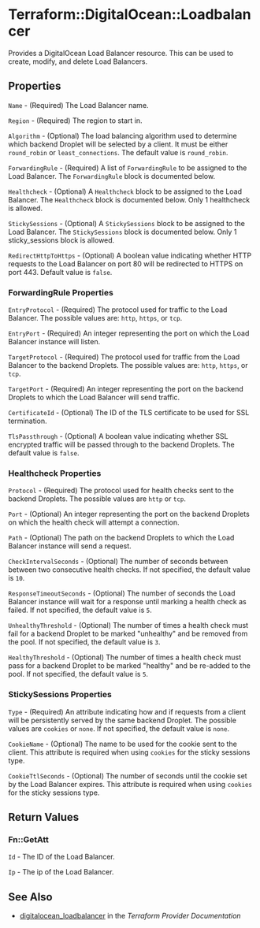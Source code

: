 # Terraform::DigitalOcean::Loadbalancer

Provides a DigitalOcean Load Balancer resource. This can be used to create,
modify, and delete Load Balancers.

## Properties

`Name` - (Required) The Load Balancer name.

`Region` - (Required) The region to start in.

`Algorithm` - (Optional) The load balancing algorithm used to determine which backend Droplet will be selected by a client. It must be either `round_robin` or `least_connections`. The default value is `round_robin`.

`ForwardingRule` - (Required) A list of `ForwardingRule` to be assigned to the Load Balancer. The `ForwardingRule` block is documented below.

`Healthcheck` - (Optional) A `Healthcheck` block to be assigned to the Load Balancer. The `Healthcheck` block is documented below. Only 1 healthcheck is allowed.

`StickySessions` - (Optional) A `StickySessions` block to be assigned to the Load Balancer. The `StickySessions` block is documented below. Only 1 sticky_sessions block is allowed.

`RedirectHttpToHttps` - (Optional) A boolean value indicating whether HTTP requests to the Load Balancer on port 80 will be redirected to HTTPS on port 443. Default value is `false`.

### ForwardingRule Properties

`EntryProtocol` - (Required) The protocol used for traffic to the Load Balancer. The possible values are: `http`, `https`, or `tcp`.

`EntryPort` - (Required) An integer representing the port on which the Load Balancer instance will listen.

`TargetProtocol` - (Required) The protocol used for traffic from the Load Balancer to the backend Droplets. The possible values are: `http`, `https`, or `tcp`.

`TargetPort` - (Required) An integer representing the port on the backend Droplets to which the Load Balancer will send traffic.

`CertificateId` - (Optional) The ID of the TLS certificate to be used for SSL termination.

`TlsPassthrough` - (Optional) A boolean value indicating whether SSL encrypted traffic will be passed through to the backend Droplets. The default value is `false`.

### Healthcheck Properties

`Protocol` - (Required) The protocol used for health checks sent to the backend Droplets. The possible values are `http` or `tcp`.

`Port` - (Optional) An integer representing the port on the backend Droplets on which the health check will attempt a connection.

`Path` - (Optional) The path on the backend Droplets to which the Load Balancer instance will send a request.

`CheckIntervalSeconds` - (Optional) The number of seconds between between two consecutive health checks. If not specified, the default value is `10`.

`ResponseTimeoutSeconds` - (Optional) The number of seconds the Load Balancer instance will wait for a response until marking a health check as failed. If not specified, the default value is `5`.

`UnhealthyThreshold` - (Optional) The number of times a health check must fail for a backend Droplet to be marked "unhealthy" and be removed from the pool. If not specified, the default value is `3`.

`HealthyThreshold` - (Optional) The number of times a health check must pass for a backend Droplet to be marked "healthy" and be re-added to the pool. If not specified, the default value is `5`.

### StickySessions Properties

`Type` - (Required) An attribute indicating how and if requests from a client will be persistently served by the same backend Droplet. The possible values are `cookies` or `none`. If not specified, the default value is `none`.

`CookieName` - (Optional) The name to be used for the cookie sent to the client. This attribute is required when using `cookies` for the sticky sessions type.

`CookieTtlSeconds` - (Optional) The number of seconds until the cookie set by the Load Balancer expires. This attribute is required when using `cookies` for the sticky sessions type.


## Return Values

### Fn::GetAtt

`Id` - The ID of the Load Balancer.

`Ip` - The ip of the Load Balancer.

## See Also

* [digitalocean_loadbalancer](https://www.terraform.io/docs/providers/digitalocean/r/loadbalancer.html) in the _Terraform Provider Documentation_